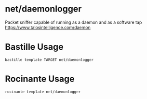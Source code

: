 # net/daemonlogger
Packet sniffer capable of running as a daemon and as a software tap
https://www.talosintelligence.com/daemon

# Bastille Usage
```shell
bastille template TARGET net/daemonlogger
```

# Rocinante Usage
```shell
rocinante template net/daemonlogger
```
